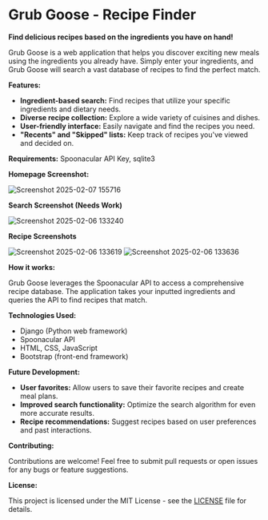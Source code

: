 # Grub Goose - Recipe Finder

**Find delicious recipes based on the ingredients you have on hand!**

Grub Goose is a web application that helps you discover exciting new meals using the ingredients you already have. Simply enter your ingredients, and Grub Goose will search a vast database of recipes to find the perfect match. 

**Features:**

* **Ingredient-based search:** Find recipes that utilize your specific ingredients and dietary needs.
* **Diverse recipe collection:** Explore a wide variety of cuisines and dishes.
* **User-friendly interface:** Easily navigate and find the recipes you need.
* **"Recents" and "Skipped" lists:** Keep track of recipes you've viewed and decided on.

**Requirements:** Spoonacular API Key, sqlite3

**Homepage Screenshot:**


![Screenshot 2025-02-07 155716](https://github.com/user-attachments/assets/89d77566-dc8c-4283-850d-b28a2fe2ac29)


**Search Screenshot (Needs Work)**


![Screenshot 2025-02-06 133240](https://github.com/user-attachments/assets/c54e60dd-57f7-4d71-8ba2-24f3bd71a3de)


**Recipe Screenshots**


![Screenshot 2025-02-06 133619](https://github.com/user-attachments/assets/4c4390d5-5d74-4761-8e06-a003d859aba5)
![Screenshot 2025-02-06 133636](https://github.com/user-attachments/assets/b210c377-ae43-4480-8195-3e914f12319f)


**How it works:**

Grub Goose leverages the Spoonacular API to access a comprehensive recipe database. The application takes your inputted ingredients and queries the API to find recipes that match.

**Technologies Used:**

* Django (Python web framework)
* Spoonacular API
* HTML, CSS, JavaScript
* Bootstrap (front-end framework)

**Future Development:**

* **User favorites:** Allow users to save their favorite recipes and create meal plans.
* **Improved search functionality:** Optimize the search algorithm for even more accurate results.
* **Recipe recommendations:** Suggest recipes based on user preferences and past interactions.

**Contributing:**

Contributions are welcome! Feel free to submit pull requests or open issues for any bugs or feature suggestions.

**License:**

This project is licensed under the MIT License - see the [LICENSE](LICENSE) file for details.


